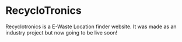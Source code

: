 # RecycloTronics
Recyclotronics is a E-Waste Location finder website. It was made as an industry project but now going to be live soon!
